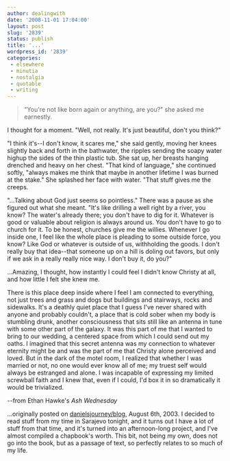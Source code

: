 ```yaml
---
author: dealingwith
date: '2008-11-01 17:04:00'
layout: post
slug: '2839'
status: publish
title: '...'
wordpress_id: '2839'
categories:
 - elsewhere
 - minutia
 - nostalgia
 - quotable
 - writing
---
```


> "You're not like born again or anything, are you?" she asked me earnestly.

I thought for a moment. "Well, not really. It's just beautiful, don't you
think?"

"I think it's--I don't know, it scares me," she said gently, moving her knees
slightly back and forth in the bathwater, the ripples sending the soapy water
highup the sides of the thin plastic tub. She sat up, her breasts hanging
drenched and heavy on her chest. "That kind of language," she continued
softly, "always makes me think that maybe in another lifetime I was burned at
the stake." She splashed her face with water. "That stuff gives me the creeps.

"...Talking about God just seems so pointless." There was a pause as she
figured out what she meant. "It's like drilling a well right by a river, you
know? The water's already there; you don't have to dig for it. Whatever is
good or valuable about religion is always around us. You don't have to go to
church for it. To be honest, churches give me the willies. Whenever I go
inside one, I feel like the whole place is pleading to some outside force, you
know? Like God or whatever is outside of us, withholding the goods. I don't
really buy that idea--that someone up on a hill is doling out favors, but only
if we ask in a really really nice way. I don't buy it, do you?"

...Amazing, I thought, how instantly I could feel I didn't know Christy at
all, and how little I felt she knew me.

There is this place deep inside where I feel I am connected to everything, not
just trees and grass and dogs but buildings and stairways, rocks and
sidewalks. It's a deathly quiet place that I guess I've never shared with
anyone and probably couldn't, a place that is cold sober when my body is
stumbling drunk, another consciousness that sits still like an antenna in tune
with some other part of the galaxy. It was this part of me that I wanted to
bring to our wedding, a centered space from which I could send out my oaths. I
imagined that this secret antenna was my connection to whatever eternity might
be and was the part of me that Christy alone perceived and loved. But in the
dark of the motel room, I realized that whether I was married or not, no one
would ever know all of me; my truest self would always be estranged and alone.
I was incapable of expressing my limited screwball faith and I knew that, even
if I could, I'd box it in so dramatically it would be trivialized.

--from Ethan Hawke's _Ash Wednesday_

...originally posted on [danielsjourney/blog][1], August 6th, 2003. I decided
to read stuff from my time in Sarajevo tonight, and it turns out I have a lot
of stuff from that time, and it's turned into an afternoon-long project, and
I've almost compiled a chapbook's worth. This bit, not being my own, does not
go into the book, but as a passage of text, so perfectly relates to so much of
my life.

   [1]: http://danielsjourney.com/blog

